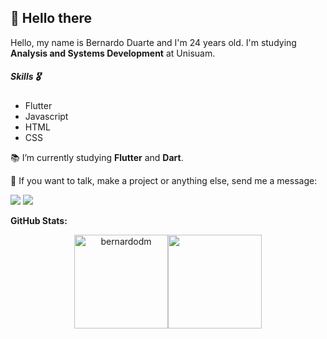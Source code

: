 ## 👋 Hello there

<p align="left"> 
  Hello, my name is Bernardo Duarte and I'm 24 years old.
  I'm studying <strong>Analysis and Systems Development</strong> at Unisuam.
</p>

<!-- <img src="images/image.png" min-width="300px" max-width="300px" width="300px" align="right"> -->

<p align="left"> 
<h5>Skills 🎖</h5>

<ul>
<li>Flutter</li>
<li>Javascript</li>
<li>HTML</li>
<li>CSS</li>
</ul>
</p>

<p align="left">
  📚 I’m currently studying <strong>Flutter</strong> and <strong>Dart</strong>.
</p>

<!-- <p align="left"> 
  🚩 <strong>Future Goals</strong>:Know and study the new technologies that arise, especially Flutter, and contribute more to the community.
</p> -->

<p align="left">
  💌 If you want to talk, make a project or anything else, send me a message:
</p>

<p align="left">
  <a href="mailto:bernardo.duartemiranda@gmail.com" alt="Gmail">
  <img src="https://img.shields.io/badge/-Gmail-FF0000?style=for-the-badge&labelColor=FF0000&logo=gmail&logoColor=white&link=bernardo.duartemiranda@gmail.com" /></a>

  <a href="https://www.linkedin.com/in/bernardo-duarte-a7300b15a/" alt="Linkedin">
  <img src="https://img.shields.io/badge/-Linkedin-0e76a8?style=for-the-badge&logo=Linkedin&logoColor=white&link=https://www.linkedin.com/in/bernardo-duarte-a7300b15a/" /></a>
</p>  

**GitHub Stats:**

<p align="center">
<img align="" height='150px' src="https://github-readme-stats.vercel.app/api?username=bernardodm&hide_title=true&show_icons=true&theme=gotham" alt="bernardodm" /><img align="" height='150px' src="https://github-readme-stats.vercel.app/api/top-langs/?username=bernardodm&hide_title=false&layout=compact&theme=gotham&count_private=true" />
</p>